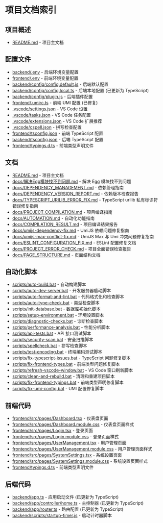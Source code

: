 # 项目文档索引

## 项目概述

- [README.md](README.md) - 项目主文档

## 配置文件

- [backend/.env](backend/.env) - 后端环境变量配置
- [frontend/.env](frontend/.env) - 前端环境变量配置
- [backend/config/config.default.js](backend/config/config.default.js) - 后端默认配置
- [backend/config/config.local.ts](backend/config/config.local.ts) - 后端本地配置 (已更新为 TypeScript)
- [backend/config/plugin.js](backend/config/plugin.js) - 后端插件配置
- [frontend/.umirc.ts](frontend/.umirc.ts) - 前端 UMI 配置 (已修复)
- [.vscode/settings.json](.vscode/settings.json) - VS Code 设置
- [.vscode/tasks.json](.vscode/tasks.json) - VS Code 任务配置
- [.vscode/extensions.json](.vscode/extensions.json) - VS Code 扩展推荐
- [.vscode/cspell.json](.vscode/cspell.json) - 拼写检查配置
- [frontend/tsconfig.json](frontend/tsconfig.json) - 前端 TypeScript 配置
- [backend/tsconfig.json](backend/tsconfig.json) - 后端 TypeScript 配置
- [frontend/typings.d.ts](frontend/typings.d.ts) - 前端类型声明文件

## 文档

- [README.md](README.md) - 项目主文档
- [docs/解决Egg模块找不到问题.md](docs/解决Egg模块找不到问题.md) - 解决 Egg 模块找不到问题
- [docs/DEPENDENCY_MANAGEMENT.md](docs/DEPENDENCY_MANAGEMENT.md) - 依赖管理指南
- [docs/DEPENDENCY_VERSION_REPORT.md](docs/DEPENDENCY_VERSION_REPORT.md) - 依赖版本检查报告
- [docs/TYPESCRIPT_URILIB_ERROR_FIX.md](docs/TYPESCRIPT_URILIB_ERROR_FIX.md) - TypeScript urllib 私有标识符错误修复指南
- [docs/PROJECT_COMPILATION.md](docs/PROJECT_COMPILATION.md) - 项目编译指南
- [docs/AUTOMATION.md](docs/AUTOMATION.md) - 自动化功能指南
- [docs/COMPILATION_RESULT.md](docs/COMPILATION_RESULT.md) - 项目编译结果报告
- [docs/umijs-dependency-fix.md](docs/umijs-dependency-fix.md) - UmiJS 依赖问题修复指南
- [docs/umijs-max-conflict-fix.md](docs/umijs-max-conflict-fix.md) - UmiJS Max 与 Umi 冲突问题修复指南
- [docs/ESLINT_CONFIGURATION_FIX.md](docs/ESLINT_CONFIGURATION_FIX.md) - ESLint 配置修复文档
- [docs/PROJECT_ERROR_CHECK.md](docs/PROJECT_ERROR_CHECK.md) - 项目全面错误检查报告
- [docs/PAGE_STRUCTURE.md](docs/PAGE_STRUCTURE.md) - 页面结构文档

## 自动化脚本

- [scripts/auto-build.bat](scripts/auto-build.bat) - 自动构建脚本
- [scripts/auto-dev-server.bat](scripts/auto-dev-server.bat) - 开发服务器启动脚本
- [scripts/auto-format-and-lint.bat](scripts/auto-format-and-lint.bat) - 代码格式化和检查脚本
- [scripts/auto-type-check.bat](scripts/auto-type-check.bat) - 类型检查脚本
- [scripts/init-database.bat](scripts/init-database.bat) - 数据库初始化脚本
- [scripts/setup-environment.bat](scripts/setup-environment.bat) - 环境设置脚本
- [scripts/diagnostic-checks.bat](scripts/diagnostic-checks.bat) - 诊断检查脚本
- [scripts/performance-analysis.bat](scripts/performance-analysis.bat) - 性能分析脚本
- [scripts/api-tests.bat](scripts/api-tests.bat) - API 接口测试脚本
- [scripts/security-scan.bat](scripts/security-scan.bat) - 安全扫描脚本
- [scripts/spellcheck.bat](scripts/spellcheck.bat) - 拼写检查脚本
- [scripts/test-encoding.bat](scripts/test-encoding.bat) - 终端编码测试脚本
- [scripts/fix-typescript-issues.bat](scripts/fix-typescript-issues.bat) - TypeScript 问题修复脚本
- [scripts/fix-frontend-types.bat](scripts/fix-frontend-types.bat) - 前端类型问题修复脚本
- [scripts/refresh-vscode-window.bat](scripts/refresh-vscode-window.bat) - VS Code 窗口刷新脚本
- [scripts/clean-and-rebuild.bat](scripts/clean-and-rebuild.bat) - 清理和重建项目脚本
- [scripts/fix-frontend-typings.bat](scripts/fix-frontend-typings.bat) - 前端类型声明修复脚本
- [scripts/fix-umi-config.bat](scripts/fix-umi-config.bat) - UMI 配置修复脚本

## 前端代码

- [frontend/src/pages/Dashboard.tsx](frontend/src/pages/Dashboard.tsx) - 仪表盘页面
- [frontend/src/pages/Dashboard.module.css](frontend/src/pages/Dashboard.module.css) - 仪表盘页面样式
- [frontend/src/pages/Login.tsx](frontend/src/pages/Login.tsx) - 登录页面
- [frontend/src/pages/Login.module.css](frontend/src/pages/Login.module.css) - 登录页面样式
- [frontend/src/pages/UserManagement.tsx](frontend/src/pages/UserManagement.tsx) - 用户管理页面
- [frontend/src/pages/UserManagement.module.css](frontend/src/pages/UserManagement.module.css) - 用户管理页面样式
- [frontend/src/pages/SystemSettings.tsx](frontend/src/pages/SystemSettings.tsx) - 系统设置页面
- [frontend/src/pages/SystemSettings.module.css](frontend/src/pages/SystemSettings.module.css) - 系统设置页面样式
- [frontend/typings.d.ts](frontend/typings.d.ts) - 前端类型声明文件

## 后端代码

- [backend/app.ts](backend/app.ts) - 应用启动文件 (已更新为 TypeScript)
- [backend/app/controller/home.ts](backend/app/controller/home.ts) - 主控制器 (已更新为 TypeScript)
- [backend/app/router.ts](backend/app/router.ts) - 路由配置 (已更新为 TypeScript)
- [backend/scripts/startup-timer.js](backend/scripts/startup-timer.js) - 启动计时器脚本